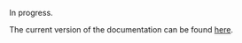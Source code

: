 In progress.

The current version of the documentation can be found [here](https://isaacsaffold.github.io/cutils/html/index.html).
